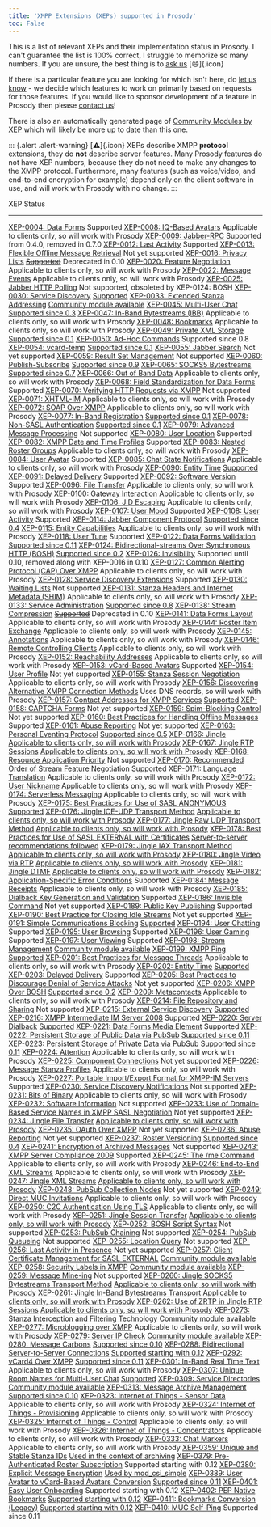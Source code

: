 ```yaml
---
title: 'XMPP Extensions (XEPs) supported in Prosody'
toc: False
---
```


This is a list of relevant XEPs and their implementation status in
Prosody. I can\'t guarantee the list is 100% correct, I struggle to
memorize so many numbers. If you are unsure, the best thing is to [ask
us](/discuss) [:smile:]{.icon}

If there is a particular feature you are looking for which isn\'t here,
do [let us know](/discuss) - we decide which features to work on
primarily based on requests for those features. If you would like to
sponsor development of a feature in Prosody then please [contact
us](/discuss#contact_us)!

There is also an automatically generated page of [Community Modules by
XEP](https://modules.prosody.im/xeps.html) which will likely be more up
to date than this one.

::: {.alert .alert-warning}
[:warning:]{.icon} XEPs describe XMPP **protocol** extensions, they do
**not** describe server features. Many Prosody features do not have XEP
numbers, because they do not need to make any changes to the XMPP
protocol. Furthermore, many features (such as voice/video, and
end-to-end encryption for example) depend only on the client software in
use, and will work with Prosody with no change.
:::

  XEP                                                                                                                 Status
  ------------------------------------------------------------------------------------------------------------------- ---------------------------------------------------------------------------------------
  [XEP-0004: Data Forms](https://xmpp.org/extensions/xep-0004.html)                                                   Supported
  [XEP-0008: IQ-Based Avatars](https://xmpp.org/extensions/xep-0008.html)                                             Applicable to clients only, so will work with Prosody
  [XEP-0009: Jabber-RPC](https://xmpp.org/extensions/xep-0009.html)                                                   Supported from 0.4.0, removed in 0.7.0
  [XEP-0012: Last Activity](https://xmpp.org/extensions/xep-0012.html)                                                Supported
  [XEP-0013: Flexible Offline Message Retrieval](https://xmpp.org/extensions/xep-0013.html)                           Not yet supported
  [XEP-0016: Privacy Lists](https://xmpp.org/extensions/xep-0016.html)                                                ~~[Supported](/doc/modules/mod_privacy)~~ Deprecated in 0.10
  [XEP-0020: Feature Negotiation](https://xmpp.org/extensions/xep-0020.html)                                          Applicable to clients only, so will work with Prosody
  [XEP-0022: Message Events](https://xmpp.org/extensions/xep-0022.html)                                               Applicable to clients only, so will work with Prosody
  [XEP-0025: Jabber HTTP Polling](https://xmpp.org/extensions/xep-0025.html)                                          Not supported, obsoleted by XEP-0124: BOSH
  [XEP-0030: Service Discovery](https://xmpp.org/extensions/xep-0030.html)                                            [Supported](/doc/modules/mod_disco)
  [XEP-0033: Extended Stanza Addressing](https://xmpp.org/extensions/xep-0033.html)                                   [Community module available](https://modules.prosody.im/mod_addressing.html)
  [XEP-0045: Multi-User Chat](https://xmpp.org/extensions/xep-0045.html)                                              [Supported since 0.3](/doc/modules/mod_muc)
  [XEP-0047: In-Band Bytestreams (IBB)](https://xmpp.org/extensions/xep-0047.html)                                    Applicable to clients only, so will work with Prosody
  [XEP-0048: Bookmarks](https://xmpp.org/extensions/xep-0048.html)                                                    Applicable to clients only, so will work with Prosody
  [XEP-0049: Private XML Storage](https://xmpp.org/extensions/xep-0049.html)                                          [Supported since 0.1](/doc/modules/mod_private)
  [XEP-0050: Ad-Hoc Commands](https://xmpp.org/extensions/xep-0050.html)                                              Supported since 0.8
  [XEP-0054: vcard-temp](https://xmpp.org/extensions/xep-0054.html)                                                   [Supported since 0.1](/doc/modules/mod_vcard)
  [XEP-0055: Jabber Search](https://xmpp.org/extensions/xep-0055.html)                                                Not yet supported
  [XEP-0059: Result Set Management](https://xmpp.org/extensions/xep-0059.html)                                        Not supported
  [XEP-0060: Publish-Subscribe](https://xmpp.org/extensions/xep-0060.html)                                            [Supported since 0.9](/doc/pubsub)
  [XEP-0065: SOCKS5 Bytestreams](https://xmpp.org/extensions/xep-0065.html)                                           [Supported since 0.7](/doc/modules/mod_proxy65)
  [XEP-0066: Out of Band Data](https://xmpp.org/extensions/xep-0066.html)                                             Applicable to clients only, so will work with Prosody
  [XEP-0068: Field Standardization for Data Forms](https://xmpp.org/extensions/xep-0068.html)                         Supported
  [XEP-0070: Verifying HTTP Requests via XMPP](https://xmpp.org/extensions/xep-0070.html)                             Not supported
  [XEP-0071: XHTML-IM](https://xmpp.org/extensions/xep-0071.html)                                                     Applicable to clients only, so will work with Prosody
  [XEP-0072: SOAP Over XMPP](https://xmpp.org/extensions/xep-0072.html)                                               Applicable to clients only, so will work with Prosody
  [XEP-0077: In-Band Registration](https://xmpp.org/extensions/xep-0077.html)                                         [Supported since 0.1](/doc/modules/mod_register)
  [XEP-0078: Non-SASL Authentication](https://xmpp.org/extensions/xep-0078.html)                                      [Supported since 0.1](/doc/modules/mod_legacyauth)
  [XEP-0079: Advanced Message Processing](https://xmpp.org/extensions/xep-0079.html)                                  Not supported
  [XEP-0080: User Location](https://xmpp.org/extensions/xep-0080.html)                                                Supported
  [XEP-0082: XMPP Date and Time Profiles](https://xmpp.org/extensions/xep-0082.html)                                  Supported
  [XEP-0083: Nested Roster Groups](https://xmpp.org/extensions/xep-0083.html)                                         Applicable to clients only, so will work with Prosody
  [XEP-0084: User Avatar](https://xmpp.org/extensions/xep-0084.html)                                                  Supported
  [XEP-0085: Chat State Notifications](https://xmpp.org/extensions/xep-0085.html)                                     Applicable to clients only, so will work with Prosody
  [XEP-0090: Entity Time](https://xmpp.org/extensions/xep-0090.html)                                                  [Supported](/doc/modules/mod_time)
  [XEP-0091: Delayed Delivery](https://xmpp.org/extensions/xep-0091.html)                                             Supported
  [XEP-0092: Software Version](https://xmpp.org/extensions/xep-0092.html)                                             Supported
  [XEP-0096: File Transfer](https://xmpp.org/extensions/xep-0096.html)                                                Applicable to clients only, so will work with Prosody
  [XEP-0100: Gateway Interaction](https://xmpp.org/extensions/xep-0100.html)                                          Applicable to clients only, so will work with Prosody
  [XEP-0106: JID Escaping](https://xmpp.org/extensions/xep-0106.html)                                                 Applicable to clients only, so will work with Prosody
  [XEP-0107: User Mood](https://xmpp.org/extensions/xep-0107.html)                                                    Supported
  [XEP-0108: User Activity](https://xmpp.org/extensions/xep-0108.html)                                                Supported
  [XEP-0114: Jabber Component Protocol](https://xmpp.org/extensions/xep-0114.html)                                    [Supported since 0.4](/doc/components)
  [XEP-0115: Entity Capabilities](https://xmpp.org/extensions/xep-0115.html)                                          Applicable to clients only, so will work with Prosody
  [XEP-0118: User Tune](https://xmpp.org/extensions/xep-0118.html)                                                    Supported
  [XEP-0122: Data Forms Validation](https://xmpp.org/extensions/xep-0122.html)                                        [Supported since 0.11](/doc/developers/util/dataforms)
  [XEP-0124: Bidirectional-streams Over Synchronous HTTP (BOSH)](https://xmpp.org/extensions/xep-0124.html)           [Supported since 0.2](/doc/bosh)
  [XEP-0126: Invisibility](https://xmpp.org/extensions/xep-0126.html)                                                 Supported until 0.10, removed along with XEP-0016 in 0.10
  [XEP-0127: Common Alerting Protocol (CAP) Over XMPP](https://xmpp.org/extensions/xep-0127.html)                     Applicable to clients only, so will work with Prosody
  [XEP-0128: Service Discovery Extensions](https://xmpp.org/extensions/xep-0128.html)                                 Supported
  [XEP-0130: Waiting Lists](https://xmpp.org/extensions/xep-0130.html)                                                Not supported
  [XEP-0131: Stanza Headers and Internet Metadata (SHIM)](https://xmpp.org/extensions/xep-0131.html)                  Applicable to clients only, so will work with Prosody
  [XEP-0133: Service Administration](https://xmpp.org/extensions/xep-0133.html)                                       [Supported since 0.8](/doc/modules/mod_admin_adhoc)
  [XEP-0138: Stream Compression](https://xmpp.org/extensions/xep-0138.html)                                           ~~[Supported](/doc/modules/mod_compression)~~ Deprecated in 0.10
  [XEP-0141: Data Forms Layout](https://xmpp.org/extensions/xep-0141.html)                                            Applicable to clients only, so will work with Prosody
  [XEP-0144: Roster Item Exchange](https://xmpp.org/extensions/xep-0144.html)                                         Applicable to clients only, so will work with Prosody
  [XEP-0145: Annotations](https://xmpp.org/extensions/xep-0145.html)                                                  Applicable to clients only, so will work with Prosody
  [XEP-0146: Remote Controlling Clients](https://xmpp.org/extensions/xep-0146.html)                                   Applicable to clients only, so will work with Prosody
  [XEP-0152: Reachability Addresses](https://xmpp.org/extensions/xep-0152.html)                                       Applicable to clients only, so will work with Prosody
  [XEP-0153: vCard-Based Avatars](https://xmpp.org/extensions/xep-0153.html)                                          Supported
  [XEP-0154: User Profile](https://xmpp.org/extensions/xep-0154.html)                                                 Not yet supported
  [XEP-0155: Stanza Session Negotiation](https://xmpp.org/extensions/xep-0155.html)                                   Applicable to clients only, so will work with Prosody
  [XEP-0156: Discovering Alternative XMPP Connection Methods](https://xmpp.org/extensions/xep-0156.html)              Uses DNS records, so will work with Prosody
  [XEP-0157: Contact Addresses for XMPP Services](https://xmpp.org/extensions/xep-0157.html)                          [Supported](/doc/modules/mod_server_contact_info)
  [XEP-0158: CAPTCHA Forms](https://xmpp.org/extensions/xep-0158.html)                                                Not yet supported
  [XEP-0159: Spim-Blocking Control](https://xmpp.org/extensions/xep-0159.html)                                        Not yet supported
  [XEP-0160: Best Practices for Handling Offline Messages](https://xmpp.org/extensions/xep-0160.html)                 Supported
  [XEP-0161: Abuse Reporting](https://xmpp.org/extensions/xep-0161.html)                                              Not yet supported
  [XEP-0163: Personal Eventing Protocol](https://xmpp.org/extensions/xep-0163.html)                                   [Supported since 0.5](/doc/modules/mod_pep)
  [XEP-0166: Jingle](https://xmpp.org/extensions/xep-0166.html)                                                       [Applicable to clients only, so will work with Prosody](/doc/jingle)
  [XEP-0167: Jingle RTP Sessions](https://xmpp.org/extensions/xep-0167.html)                                          [Applicable to clients only, so will work with Prosody](/doc/jingle)
  [XEP-0168: Resource Application Priority](https://xmpp.org/extensions/xep-0168.html)                                Not supported
  [XEP-0170: Recommended Order of Stream Feature Negotiation](https://xmpp.org/extensions/xep-0170.html)              Supported
  [XEP-0171: Language Translation](https://xmpp.org/extensions/xep-0171.html)                                         Applicable to clients only, so will work with Prosody
  [XEP-0172: User Nickname](https://xmpp.org/extensions/xep-0172.html)                                                Applicable to clients only, so will work with Prosody
  [XEP-0174: Serverless Messaging](https://xmpp.org/extensions/xep-0174.html)                                         Applicable to clients only, so will work with Prosody
  [XEP-0175: Best Practices for Use of SASL ANONYMOUS](https://xmpp.org/extensions/xep-0175.html)                     [Supported](/doc/anonymous_logins)
  [XEP-0176: Jingle ICE-UDP Transport Method](https://xmpp.org/extensions/xep-0176.html)                              [Applicable to clients only, so will work with Prosody](/doc/jingle)
  [XEP-0177: Jingle Raw UDP Transport Method](https://xmpp.org/extensions/xep-0177.html)                              [Applicable to clients only, so will work with Prosody](/doc/jingle)
  [XEP-0178: Best Practices for Use of SASL EXTERNAL with Certificates](https://xmpp.org/extensions/xep-0178.html)    [Server-to-server recommendations followed](/doc/s2s)
  [XEP-0179: Jingle IAX Transport Method](https://xmpp.org/extensions/xep-0179.html)                                  [Applicable to clients only, so will work with Prosody](/doc/jingle)
  [XEP-0180: Jingle Video via RTP](https://xmpp.org/extensions/xep-0180.html)                                         [Applicable to clients only, so will work with Prosody](/doc/jingle)
  [XEP-0181: Jingle DTMF](https://xmpp.org/extensions/xep-0181.html)                                                  [Applicable to clients only, so will work with Prosody](/doc/jingle)
  [XEP-0182: Application-Specific Error Conditions](https://xmpp.org/extensions/xep-0182.html)                        Supported
  [XEP-0184: Message Receipts](https://xmpp.org/extensions/xep-0184.html)                                             Applicable to clients only, so will work with Prosody
  [XEP-0185: Dialback Key Generation and Validation](https://xmpp.org/extensions/xep-0185.html)                       Supported
  [XEP-0186: Invisible Command](https://xmpp.org/extensions/xep-0186.html)                                            Not yet supported
  [XEP-0189: Public Key Publishing](https://xmpp.org/extensions/xep-0189.html)                                        Supported
  [XEP-0190: Best Practice for Closing Idle Streams](https://xmpp.org/extensions/xep-0190.html)                       Not yet supported
  [XEP-0191: Simple Communications Blocking](https://xmpp.org/extensions/xep-0191.html)                               [Supported](/doc/modules/mod_blocklist)
  [XEP-0194: User Chatting](https://xmpp.org/extensions/xep-0194.html)                                                Supported
  [XEP-0195: User Browsing](https://xmpp.org/extensions/xep-0195.html)                                                Supported
  [XEP-0196: User Gaming](https://xmpp.org/extensions/xep-0196.html)                                                  Supported
  [XEP-0197: User Viewing](https://xmpp.org/extensions/xep-0197.html)                                                 Supported
  [XEP-0198: Stream Management](https://xmpp.org/extensions/xep-0198.html)                                            [Community module available](https://modules.prosody.im/mod_smacks.html)
  [XEP-0199: XMPP Ping](https://xmpp.org/extensions/xep-0199.html)                                                    [Supported](/doc/modules/mod_ping)
  [XEP-0201: Best Practices for Message Threads](https://xmpp.org/extensions/xep-0201.html)                           Applicable to clients only, so will work with Prosody
  [XEP-0202: Entity Time](https://xmpp.org/extensions/xep-0202.html)                                                  [Supported](/doc/modules/mod_time)
  [XEP-0203: Delayed Delivery](https://xmpp.org/extensions/xep-0203.html)                                             Supported
  [XEP-0205: Best Practices to Discourage Denial of Service Attacks](https://xmpp.org/extensions/xep-0205.html)       Not yet supported
  [XEP-0206: XMPP Over BOSH](https://xmpp.org/extensions/xep-0206.html)                                               [Supported since 0.2](/doc/bosh)
  [XEP-0209: Metacontacts](https://xmpp.org/extensions/xep-0209.html)                                                 Applicable to clients only, so will work with Prosody
  [XEP-0214: File Repository and Sharing](https://xmpp.org/extensions/xep-0214.html)                                  Not supported
  [XEP-0215: External Service Discovery](https://xmpp.org/extensions/xep-0215.html)                                   [Supported](/doc/modules/mod_external_services)
  [XEP-0216: XMPP Intermediate IM Server 2008](https://xmpp.org/extensions/xep-0216.html)                             Supported
  [XEP-0220: Server Dialback](https://xmpp.org/extensions/xep-0220.html)                                              [Supported](/doc/modules/mod_dialback)
  [XEP-0221: Data Forms Media Element](https://xmpp.org/extensions/xep-0221.html)                                     Supported
  [XEP-0222: Persistent Storage of Public Data via PubSub](https://xmpp.org/extensions/xep-0222.html)                 [Supported since 0.11](/doc/modules/mod_pep)
  [XEP-0223: Persistent Storage of Private Data via PubSub](https://xmpp.org/extensions/xep-0223.html)                [Supported since 0.11](/doc/modules/mod_pep)
  [XEP-0224: Attention](https://xmpp.org/extensions/xep-0224.html)                                                    Applicable to clients only, so will work with Prosody
  [XEP-0225: Component Connections](https://xmpp.org/extensions/xep-0225.html)                                        Not yet supported
  [XEP-0226: Message Stanza Profiles](https://xmpp.org/extensions/xep-0226.html)                                      Applicable to clients only, so will work with Prosody
  [XEP-0227: Portable Import/Export Format for XMPP-IM Servers](https://xmpp.org/extensions/xep-0227.html)            Supported
  [XEP-0230: Service Discovery Notifications](https://xmpp.org/extensions/xep-0230.html)                              Not supported
  [XEP-0231: Bits of Binary](https://xmpp.org/extensions/xep-0231.html)                                               Applicable to clients only, so will work with Prosody
  [XEP-0232: Software Information](https://xmpp.org/extensions/xep-0232.html)                                         Not supported
  [XEP-0233: Use of Domain-Based Service Names in XMPP SASL Negotiation](https://xmpp.org/extensions/xep-0233.html)   Not yet supported
  [XEP-0234: Jingle File Transfer](https://xmpp.org/extensions/xep-0234.html)                                         [Applicable to clients only, so will work with Prosody](/doc/jingle)
  [XEP-0235: OAuth Over XMPP](https://xmpp.org/extensions/xep-0235.html)                                              Not yet supported
  [XEP-0236: Abuse Reporting](https://xmpp.org/extensions/xep-0236.html)                                              Not yet supported
  [XEP-0237: Roster Versioning](https://xmpp.org/extensions/xep-0237.html)                                            [Supported since 0.4](/doc/modules/mod_roster)
  [XEP-0241: Encryption of Archived Messages](https://xmpp.org/extensions/xep-0241.html)                              Not supported
  [XEP-0243: XMPP Server Compliance 2009](https://xmpp.org/extensions/xep-0243.html)                                  Supported
  [XEP-0245: The /me Command](https://xmpp.org/extensions/xep-0245.html)                                              Applicable to clients only, so will work with Prosody
  [XEP-0246: End-to-End XML Streams](https://xmpp.org/extensions/xep-0246.html)                                       Applicable to clients only, so will work with Prosody
  [XEP-0247: Jingle XML Streams](https://xmpp.org/extensions/xep-0247.html)                                           [Applicable to clients only, so will work with Prosody](/doc/jingle)
  [XEP-0248: PubSub Collection Nodes](https://xmpp.org/extensions/xep-0248.html)                                      Not yet supported
  [XEP-0249: Direct MUC Invitations](https://xmpp.org/extensions/xep-0249.html)                                       Applicable to clients only, so will work with Prosody
  [XEP-0250: C2C Authentication Using TLS](https://xmpp.org/extensions/xep-0250.html)                                 Applicable to clients only, so will work with Prosody
  [XEP-0251: Jingle Session Transfer](https://xmpp.org/extensions/xep-0251.html)                                      [Applicable to clients only, so will work with Prosody](/doc/jingle)
  [XEP-0252: BOSH Script Syntax](https://xmpp.org/extensions/xep-0252.html)                                           Not supported
  [XEP-0253: PubSub Chaining](https://xmpp.org/extensions/xep-0253.html)                                              Not supported
  [XEP-0254: PubSub Queueing](https://xmpp.org/extensions/xep-0254.html)                                              Not supported
  [XEP-0255: Location Query](https://xmpp.org/extensions/xep-0255.html)                                               Not supported
  [XEP-0256: Last Activity in Presence](https://xmpp.org/extensions/xep-0256.html)                                    Not yet supported
  [XEP-0257: Client Certificate Management for SASL EXTERNAL](https://xmpp.org/extensions/xep-0257.html)              [Community module available](https://modules.prosody.im/mod_client_certs.html)
  [XEP-0258: Security Labels in XMPP](https://xmpp.org/extensions/xep-0258.html)                                      [Community module available](https://modules.prosody.im/mod_seclabels.html)
  [XEP-0259: Message Mine-ing](https://xmpp.org/extensions/xep-0259.html)                                             Not supported
  [XEP-0260: Jingle SOCKS5 Bytestreams Transport Method](https://xmpp.org/extensions/xep-0260.html)                   [Applicable to clients only, so will work with Prosody](/doc/jingle)
  [XEP-0261: Jingle In-Band Bytestreams Transport](https://xmpp.org/extensions/xep-0261.html)                         [Applicable to clients only, so will work with Prosody](/doc/jingle)
  [XEP-0262: Use of ZRTP in Jingle RTP Sessions](https://xmpp.org/extensions/xep-0262.html)                           [Applicable to clients only, so will work with Prosody](/doc/jingle)
  [XEP-0273: Stanza Interception and Filtering Technology](https://xmpp.org/extensions/xep-0273.html)                 [Community module available](https://modules.prosody.im/mod_sift.html)
  [XEP-0277: Microblogging over XMPP](https://xmpp.org/extensions/xep-0277.html)                                      Applicable to clients only, so will work with Prosody
  [XEP-0279: Server IP Check](https://xmpp.org/extensions/xep-0279.html)                                              [Community module available](https://modules.prosody.im/mod_ipcheck)
  [XEP-0280: Message Carbons](https://xmpp.org/extensions/xep-0280.html)                                              [Supported since 0.10](/doc/modules/mod_carbons)
  [XEP-0288: Bidirectional Server-to-Server Connections](https://xmpp.org/extensions/xep-0288.html)                   [Supported starting with 0.12](/doc/modules/mod_s2s_bidi)
  [XEP-0292: vCard4 Over XMPP](https://xmpp.org/extensions/xep-0292.html)                                             [Supported since 0.11](/doc/modules/mod_vcard4)
  [XEP-0301: In-Band Real Time Text](https://xmpp.org/extensions/xep-0301.html)                                       Applicable to clients only, so will work with Prosody
  [XEP-0307: Unique Room Names for Multi-User Chat](https://xmpp.org/extensions/xep-0307.html)                        [Supported](/doc/modules/mod_muc_unique)
  [XEP-0309: Service Directories](https://xmpp.org/extensions/xep-0309.html)                                          [Community module available](https://modules.prosody.im/mod_service_directories.html)
  [XEP-0313: Message Archive Management](https://xmpp.org/extensions/xep-0313.html)                                   [Supported since 0.10](/doc/modules/mod_mam)
  [XEP-0323: Internet of Things - Sensor Data](https://xmpp.org/extensions/xep-0323.html)                             Applicable to clients only, so will work with Prosody
  [XEP-0324: Internet of Things - Provisioning](https://xmpp.org/extensions/xep-0324.html)                            Applicable to clients only, so will work with Prosody
  [XEP-0325: Internet of Things - Control](https://xmpp.org/extensions/xep-0325.html)                                 Applicable to clients only, so will work with Prosody
  [XEP-0326: Internet of Things - Concentrators](https://xmpp.org/extensions/xep-0326.html)                           Applicable to clients only, so will work with Prosody
  [XEP-0333: Chat Markers](https://xmpp.org/extensions/xep-0333.html)                                                 Applicable to clients only, so will work with Prosody
  [XEP-0359: Unique and Stable Stanza IDs](https://xmpp.org/extensions/xep-0359.html)                                 [Used in the context of archiving](/doc/modules/mod_mam)
  [XEP-0379: Pre-Authenticated Roster Subscription](https://xmpp.org/extensions/xep-0379.html)                        Supported starting with 0.12
  [XEP-0380: Explicit Message Encryption](https://xmpp.org/extensions/xep-0380.html)                                  [Used by mod\_csi\_simple](/doc/modules/mod_csi_simple)
  [XEP-0389: User Avatar to vCard-Based Avatars Conversion](https://xmpp.org/extensions/xep-0398.html)                [Supported since 0.11](/doc/modules/mod_vcard_legacy)
  [XEP-0401: Easy User Onboarding](https://xmpp.org/extensions/attic/xep-0401-0.3.0.html)                             Supported starting with 0.12
  [XEP-0402: PEP Native Bookmarks](https://xmpp.org/extensions/xep-0402.html)                                         [Supported starting with 0.12](/doc/modules/mod_bookmarks)
  [XEP-0411: Bookmarks Conversion (Legacy)](https://xmpp.org/extensions/xep-0411.html)                                [Supported starting with 0.12](/doc/modules/mod_bookmarks)
  [XEP-0410: MUC Self-Ping](https://xmpp.org/extensions/xep-0410.html)                                                Supported since 0.11
